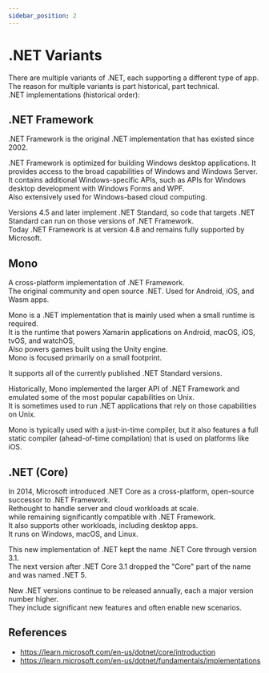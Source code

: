```yaml
---
sidebar_position: 2
---
```


# .NET Variants

There are multiple variants of .NET, each supporting a different type of app.  
The reason for multiple variants is part historical, part technical.  
.NET implementations (historical order):

## .NET Framework

.NET Framework is the original .NET implementation that has existed since 2002.

.NET Framework is optimized for building Windows desktop applications.
It provides access to the broad capabilities of Windows and Windows Server.  
It contains additional Windows-specific APIs, such as APIs for Windows desktop development with Windows Forms and WPF.  
Also extensively used for Windows-based cloud computing.

Versions 4.5 and later implement .NET Standard, so code that targets .NET Standard can run on those versions of .NET Framework.  
Today .NET Framework is at version 4.8 and remains fully supported by Microsoft.

## Mono

A cross-platform implementation of .NET Framework.  
The original community and open source .NET. Used for Android, iOS, and Wasm apps.

Mono is a .NET implementation that is mainly used when a small runtime is required.  
It is the runtime that powers Xamarin applications on Android, macOS, iOS, tvOS, and watchOS,  
Also powers games built using the Unity engine.  
Mono is focused primarily on a small footprint.

It supports all of the currently published .NET Standard versions.

Historically, Mono implemented the larger API of .NET Framework and emulated some of the most popular capabilities on Unix.  
It is sometimes used to run .NET applications that rely on those capabilities on Unix.

Mono is typically used with a just-in-time compiler, but it also features a full static compiler (ahead-of-time compilation) that is used on platforms like iOS.

## .NET (Core)

In 2014, Microsoft introduced .NET Core as a cross-platform, open-source successor to .NET Framework.  
Rethought to handle server and cloud workloads at scale.  
while remaining significantly compatible with .NET Framework.  
It also supports other workloads, including desktop apps.  
It runs on Windows, macOS, and Linux.

This new implementation of .NET kept the name .NET Core through version 3.1.  
The next version after .NET Core 3.1 dropped the "Core" part of the name and was named .NET 5.

New .NET versions continue to be released annually, each a major version number higher.  
They include significant new features and often enable new scenarios.

## References

- https://learn.microsoft.com/en-us/dotnet/core/introduction
- https://learn.microsoft.com/en-us/dotnet/fundamentals/implementations
